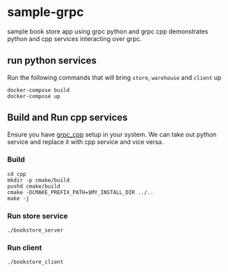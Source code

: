 # sample-grpc
sample book store app using grpc python and grpc cpp
demonstrates python and cpp services interacting over grpc.

## run python services
Run the following commands that will bring `store`, `warehouse` and `client` up

```
docker-compose build
docker-compose up
```

## Build and Run cpp services
Ensure you have [grpc_cpp](https://grpc.io/docs/languages/cpp/quickstart/) setup in your system.
We can take out python service and replace it with cpp service and vice versa.

### Build
```
cd cpp
mkdir -p cmake/build
pushd cmake/build
cmake -DCMAKE_PREFIX_PATH=$MY_INSTALL_DIR ../..
make -j
```

### Run store service
```
./bookstore_server 
```

### Run client
```
./bookstore_client
```
